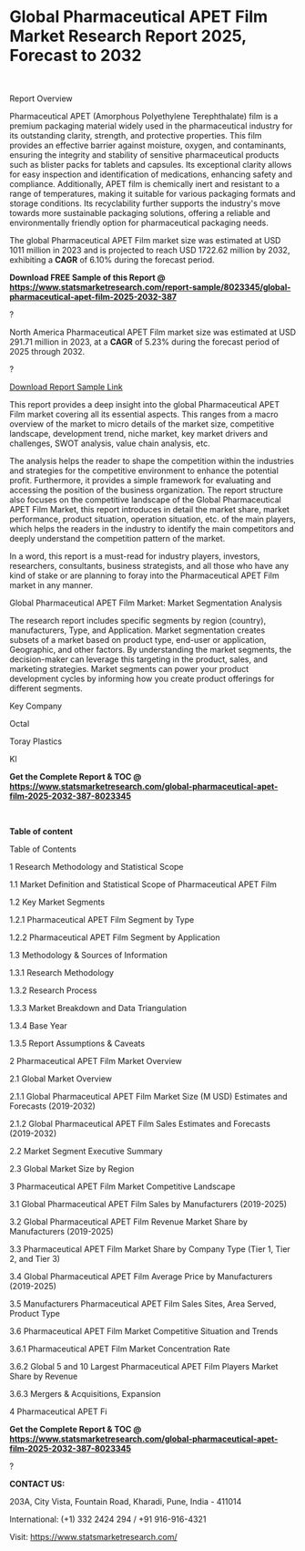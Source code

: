 <h1>Global Pharmaceutical APET Film Market Research Report 2025, Forecast to 2032</h1><br/><p>Report Overview</p>
 
 
 
 <p>Pharmaceutical APET (Amorphous Polyethylene Terephthalate) film is a premium packaging material widely used in the pharmaceutical industry for its outstanding clarity, strength, and protective properties. This film provides an effective barrier against moisture, oxygen, and contaminants, ensuring the integrity and stability of sensitive pharmaceutical products such as blister packs for tablets and capsules. Its exceptional clarity allows for easy inspection and identification of medications, enhancing safety and compliance. Additionally, APET film is chemically inert and resistant to a range of temperatures, making it suitable for various packaging formats and storage conditions. Its recyclability further supports the industry&#39;s move towards more sustainable packaging solutions, offering a reliable and environmentally friendly option for pharmaceutical packaging needs.</p>
 
 
 
 <p>The global Pharmaceutical APET Film market size was estimated at USD 1011 million in 2023 and is projected to reach USD 1722.62 million by 2032, exhibiting a <strong>CAGR</strong> of 6.10% during the forecast period.</p>
 
 
 
 <div><b>Download FREE Sample of this Report @ <a href="https://www.statsmarketresearch.com/download-free-sample/8023345/global-pharmaceutical-apet-film-2025-2032-387">https://www.statsmarketresearch.com/report-sample/8023345/global-pharmaceutical-apet-film-2025-2032-387</a></b></div>
 
 
 
 <p>? </p>
 
 
 
 <p>North America Pharmaceutical APET Film market size was estimated at USD 291.71 million in 2023, at a <strong>CAGR</strong> of 5.23% during the forecast period of 2025 through 2032.</p>
 
 
 
 <p>? </p>
 
 
 
 <p><a href="https://www.statsmarketresearch.com/download-free-sample/8023345/global-pharmaceutical-apet-film-2025-2032-387">Download Report Sample Link</a></p>
 
 
 
 <p>This report provides a deep insight into the global Pharmaceutical APET Film market covering all its essential aspects. This ranges from a macro overview of the market to micro details of the market size, competitive landscape, development trend, niche market, key market drivers and challenges, SWOT analysis, value chain analysis, etc.</p>
 
 
 
 <p>The analysis helps the reader to shape the competition within the industries and strategies for the competitive environment to enhance the potential profit. Furthermore, it provides a simple framework for evaluating and accessing the position of the business organization. The report structure also focuses on the competitive landscape of the Global Pharmaceutical APET Film Market, this report introduces in detail the market share, market performance, product situation, operation situation, etc. of the main players, which helps the readers in the industry to identify the main competitors and deeply understand the competition pattern of the market.</p>
 
 
 
 <p>In a word, this report is a must-read for industry players, investors, researchers, consultants, business strategists, and all those who have any kind of stake or are planning to foray into the Pharmaceutical APET Film market in any manner.</p>
 
 
 
 <p>Global Pharmaceutical APET Film Market: Market Segmentation Analysis</p>
 
 
 
 <p>The research report includes specific segments by region (country), manufacturers, Type, and Application. Market segmentation creates subsets of a market based on product type, end-user or application, Geographic, and other factors. By understanding the market segments, the decision-maker can leverage this targeting in the product, sales, and marketing strategies. Market segments can power your product development cycles by informing how you create product offerings for different segments.</p>
 
 
 
 <p>Key Company</p>
 
 
 
 <p>Octal</p>
 
 
 
 <p>Toray Plastics</p>
 
 
 
 <p>Kl</p>
 
 
 
 <div><b>Get the Complete Report & TOC @ <a href="https://www.statsmarketresearch.com/global-pharmaceutical-apet-film-2025-2032-387-8023345">https://www.statsmarketresearch.com/global-pharmaceutical-apet-film-2025-2032-387-8023345</a></b></div>
 
 
 
 <p><br />
 
 <b>Table of content</b></p>
 
 
 
 <p>Table of Contents<br />
 
 1 Research Methodology and Statistical Scope<br />
 
 1.1 Market Definition and Statistical Scope of Pharmaceutical APET Film<br />
 
 1.2 Key Market Segments<br />
 
 1.2.1 Pharmaceutical APET Film Segment by Type<br />
 
 1.2.2 Pharmaceutical APET Film Segment by Application<br />
 
 1.3 Methodology & Sources of Information<br />
 
 1.3.1 Research Methodology<br />
 
 1.3.2 Research Process<br />
 
 1.3.3 Market Breakdown and Data Triangulation<br />
 
 1.3.4 Base Year<br />
 
 1.3.5 Report Assumptions & Caveats<br />
 
 2 Pharmaceutical APET Film Market Overview<br />
 
 2.1 Global Market Overview<br />
 
 2.1.1 Global Pharmaceutical APET Film Market Size (M USD) Estimates and Forecasts (2019-2032)<br />
 
 2.1.2 Global Pharmaceutical APET Film Sales Estimates and Forecasts (2019-2032)<br />
 
 2.2 Market Segment Executive Summary<br />
 
 2.3 Global Market Size by Region<br />
 
 3 Pharmaceutical APET Film Market Competitive Landscape<br />
 
 3.1 Global Pharmaceutical APET Film Sales by Manufacturers (2019-2025)<br />
 
 3.2 Global Pharmaceutical APET Film Revenue Market Share by Manufacturers (2019-2025)<br />
 
 3.3 Pharmaceutical APET Film Market Share by Company Type (Tier 1, Tier 2, and Tier 3)<br />
 
 3.4 Global Pharmaceutical APET Film Average Price by Manufacturers (2019-2025)<br />
 
 3.5 Manufacturers Pharmaceutical APET Film Sales Sites, Area Served, Product Type<br />
 
 3.6 Pharmaceutical APET Film Market Competitive Situation and Trends<br />
 
 3.6.1 Pharmaceutical APET Film Market Concentration Rate<br />
 
 3.6.2 Global 5 and 10 Largest Pharmaceutical APET Film Players Market Share by Revenue<br />
 
 3.6.3 Mergers & Acquisitions, Expansion<br />
 
 4 Pharmaceutical APET Fi</p>
 
 
 
 <div><b>Get the Complete Report & TOC @ <a href="https://www.statsmarketresearch.com/global-pharmaceutical-apet-film-2025-2032-387-8023345">https://www.statsmarketresearch.com/global-pharmaceutical-apet-film-2025-2032-387-8023345</a></b></div>
 
 
 
 <p>? </p>
 
 
 
 <p><b>CONTACT US:</b><br />
 
 203A, City Vista, Fountain Road, Kharadi, Pune, India - 411014<br />
 
 International: (+1) 332 2424 294 / +91 916-916-4321<br />
 
 Visit: <a href="https://www.statsmarketresearch.com/">https://www.statsmarketresearch.com/</a></p>
